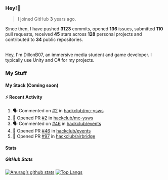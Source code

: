 ### Hey!👋
<!-- [![Banner](banner.png)](https://dillonb07.is-a.dev) -->


> I joined GitHub **3** years ago.

Since then, I have pushed **3123** commits, opened **136** issues, submitted **110** pull requests, received **45** stars across **128** personal projects and contributed to **34** public repositories.

<br>
Hey, I'm DillonB07, an immersive media student and game developer. I typically use Unity and C# for my projects.

<br>

### My Stuff

#### My Stack (Coming soon)

#### :zap: Recent Activity

<!--START_SECTION:activity-->
1. 🗣 Commented on [#2](https://github.com/hackclub/mc-ysws/pull/2#issuecomment-2425186122) in [hackclub/mc-ysws](https://github.com/hackclub/mc-ysws)
2. 💪 Opened PR [#2](https://github.com/hackclub/mc-ysws/pull/2) in [hackclub/mc-ysws](https://github.com/hackclub/mc-ysws)
3. 🗣 Commented on [#46](https://github.com/hackclub/events/pull/46#issuecomment-2419434825) in [hackclub/events](https://github.com/hackclub/events)
4. 💪 Opened PR [#46](https://github.com/hackclub/events/pull/46) in [hackclub/events](https://github.com/hackclub/events)
5. 💪 Opened PR [#97](https://github.com/hackclub/airbridge/pull/97) in [hackclub/airbridge](https://github.com/hackclub/airbridge)
<!--END_SECTION:activity-->

#### Stats

##### GitHub Stats
[![Anurag’s github stats](https://github-readme-stats.vercel.app/api?username=dillonb07&show_icons=true&theme=radical)](https://github.com/dillonb07)
[![Top Langs](https://github-readme-stats.vercel.app/api/top-langs/?username=dillonb07&layout=compact&theme=radical)](https://github.com/dillonb07)
